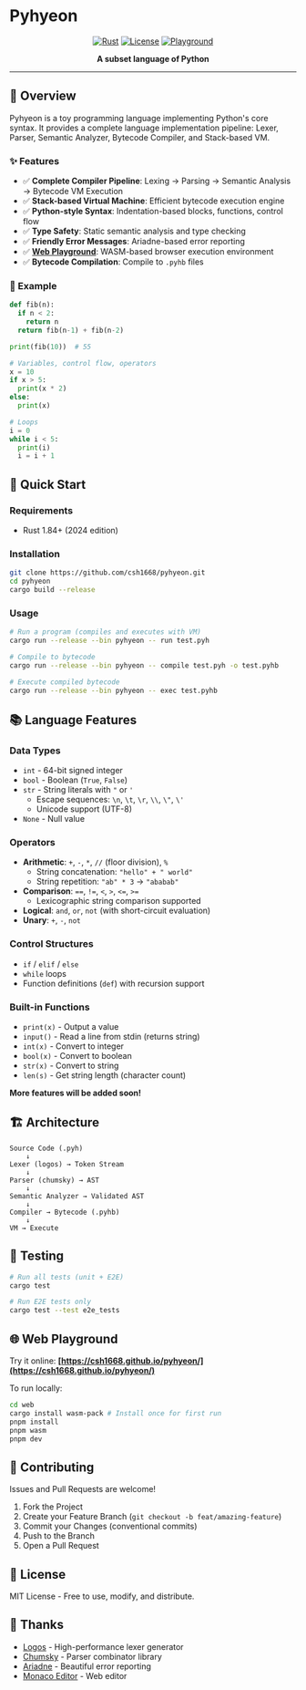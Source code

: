 # Pyhyeon

<div align="center">

[![Rust](https://img.shields.io/badge/rust-1.84%2B-orange.svg)](https://www.rust-lang.org/)
[![License](https://img.shields.io/badge/license-MIT-blue.svg)](LICENSE)
[![Playground](https://img.shields.io/badge/try-playground-brightgreen.svg)](https://csh1668.github.io/pyhyeon/)

**A subset language of Python**

</div>

---

## 🎯 Overview

Pyhyeon is a toy programming language implementing Python's core syntax. It provides a complete language implementation pipeline: Lexer, Parser, Semantic Analyzer, Bytecode Compiler, and Stack-based VM.

### ✨ Features

- ✅ **Complete Compiler Pipeline**: Lexing → Parsing → Semantic Analysis → Bytecode VM Execution
- ✅ **Stack-based Virtual Machine**: Efficient bytecode execution engine
- ✅ **Python-style Syntax**: Indentation-based blocks, functions, control flow
- ✅ **Type Safety**: Static semantic analysis and type checking
- ✅ **Friendly Error Messages**: Ariadne-based error reporting
- ✅ **[Web Playground](https://csh1668.github.io/pyhyeon/)**: WASM-based browser execution environment
- ✅ **Bytecode Compilation**: Compile to `.pyhb` files

### 📝 Example

```python
def fib(n):
  if n < 2:
    return n
  return fib(n-1) + fib(n-2)

print(fib(10))  # 55
```

```python
# Variables, control flow, operators
x = 10
if x > 5:
  print(x * 2)
else:
  print(x)

# Loops
i = 0
while i < 5:
  print(i)
  i = i + 1
```

## 🚀 Quick Start

### Requirements

- Rust 1.84+ (2024 edition)

### Installation

```bash
git clone https://github.com/csh1668/pyhyeon.git
cd pyhyeon
cargo build --release
```

### Usage

```bash
# Run a program (compiles and executes with VM)
cargo run --release --bin pyhyeon -- run test.pyh

# Compile to bytecode
cargo run --release --bin pyhyeon -- compile test.pyh -o test.pyhb

# Execute compiled bytecode
cargo run --release --bin pyhyeon -- exec test.pyhb
```

## 📚 Language Features

### Data Types
- `int` - 64-bit signed integer
- `bool` - Boolean (`True`, `False`)
- `str` - String literals with `"` or `'`
  - Escape sequences: `\n`, `\t`, `\r`, `\\`, `\"`, `\'`
  - Unicode support (UTF-8)
- `None` - Null value

### Operators
- **Arithmetic**: `+`, `-`, `*`, `//` (floor division), `%`
  - String concatenation: `"hello" + " world"`
  - String repetition: `"ab" * 3` → `"ababab"`
- **Comparison**: `==`, `!=`, `<`, `>`, `<=`, `>=`
  - Lexicographic string comparison supported
- **Logical**: `and`, `or`, `not` (with short-circuit evaluation)
- **Unary**: `+`, `-`, `not`

### Control Structures
- `if` / `elif` / `else`
- `while` loops
- Function definitions (`def`) with recursion support

### Built-in Functions
- `print(x)` - Output a value
- `input()` - Read a line from stdin (returns string)
- `int(x)` - Convert to integer
- `bool(x)` - Convert to boolean
- `str(x)` - Convert to string
- `len(s)` - Get string length (character count)

**More features will be added soon!**

## 🏗️ Architecture

```
Source Code (.pyh)
    ↓
Lexer (logos) → Token Stream
    ↓
Parser (chumsky) → AST
    ↓
Semantic Analyzer → Validated AST
    ↓
Compiler → Bytecode (.pyhb)
    ↓
VM → Execute
```

## 🧪 Testing

```bash
# Run all tests (unit + E2E)
cargo test

# Run E2E tests only
cargo test --test e2e_tests
```

## 🌐 Web Playground

Try it online: **[https://csh1668.github.io/pyhyeon/](https://csh1668.github.io/pyhyeon/)**

To run locally:

```bash
cd web
cargo install wasm-pack # Install once for first run
pnpm install
pnpm wasm
pnpm dev
```

## 🤝 Contributing

Issues and Pull Requests are welcome!

1. Fork the Project
2. Create your Feature Branch (`git checkout -b feat/amazing-feature`)
3. Commit your Changes (conventional commits)
4. Push to the Branch
5. Open a Pull Request

## 📄 License

MIT License - Free to use, modify, and distribute.

## 🙏 Thanks

- [Logos](https://github.com/maciejhirsz/logos) - High-performance lexer generator
- [Chumsky](https://github.com/zesterer/chumsky) - Parser combinator library
- [Ariadne](https://github.com/zesterer/ariadne) - Beautiful error reporting
- [Monaco Editor](https://microsoft.github.io/monaco-editor/) - Web editor
